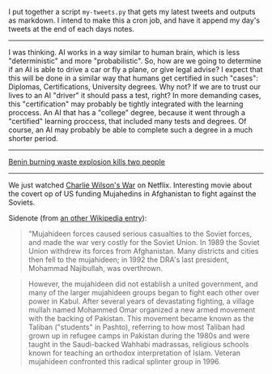 I put together a script `my-tweets.py` that gets my latest tweets and outputs as markdown. I intend to make this a cron job, and have it append my day's tweets at the end of each days notes.

---

I was thinking. AI works in a way similar to human brain, which is less "deterministic" and more "probabilistic". So, how are we going to determine if an AI is able to drive a car or fly a plane, or give legal advise? I expect that this will be done in a similar way that humans get certified in such "cases": Diplomas, Certifications, University degrees. Why not? If we are to trust our lives to an AI "driver" it should pass a test, right? In more demanding cases, this "certification" may probably be tightly integrated with the learning proccess. An AI that has a "college" degree, because it went through a "certified" learning proccess, that included many tests and degrees. Of course, an AI may probably be able to complete such a degree in a much shorter period.

---

[Benin burning waste explosion kills two people](http://uk.reuters.com/article/uk-benin-blast-idUKKCN11F1M9)

---

We just watched [Charlie Wilson's War](https://en.wikipedia.org/wiki/Charlie_Wilson%27s_War) on Netflix. Interesting movie about the covert op of US funding Mujahedins in Afghanistan to fight against the Soviets.

Sidenote (from [an other Wikipedia entry](https://en.wikipedia.org/wiki/Mujahideen)):
>  "Mujahideen forces caused serious casualties to the Soviet forces, and made the war very costly for the Soviet Union. In 1989 the Soviet Union withdrew its forces from Afghanistan. Many districts and cities then fell to the mujahideen; in 1992 the DRA's last president, Mohammad Najibullah, was overthrown.

>  However, the mujahideen did not establish a united government, and many of the larger mujahideen groups began to fight each other over power in Kabul. After several years of devastating fighting, a village mullah named Mohammed Omar organized a new armed movement with the backing of Pakistan. This movement became known as the Taliban ("students" in Pashto), referring to how most Taliban had grown up in refugee camps in Pakistan during the 1980s and were taught in the Saudi-backed Wahhabi madrassas, religious schools known for teaching an orthodox interpretation of Islam. Veteran mujahideen confronted this radical splinter group in 1996.
